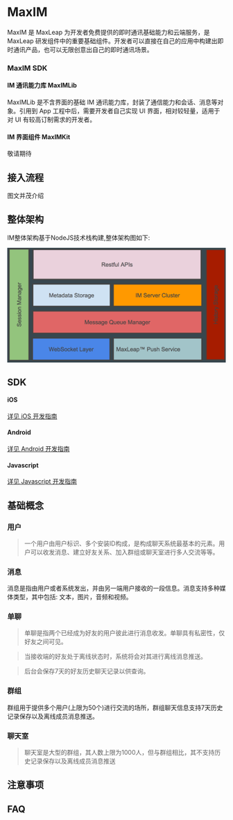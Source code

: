 # MaxIM
MaxIM 是 MaxLeap 为开发者免费提供的即时通讯基础能力和云端服务，是 MaxLeap 研发组件中的重要基础组件。开发者可以直接在自己的应用中构建出即时通讯产品，也可以无限创意出自己的即时通讯场景。

### MaxIM SDK

#### IM 通讯能力库 MaxIMLib
MaxIMLib 是不含界面的基础 IM 通讯能力库，封装了通信能力和会话、消息等对象。引用到 App 工程中后，需要开发者自己实现 UI 界面，相对较轻量，适用于对 UI 有较高订制需求的开发者。
#### IM 界面组件 MaxIMKit
敬请期待

## 接入流程
图文并茂介绍
## 整体架构
IM整体架构基于NodeJS技术栈构建,整体架构图如下:

![MaxIM Arch](../../../images/im_arch.png "arch")

## SDK
#### iOS
[详见 iOS 开发指南](ML_DOCS_GUIDE_LINK_PLACEHOLDER_MAXIM_IOS)
#### Android
[详见 Android 开发指南](ML_DOCS_GUIDE_LINK_PLACEHOLDER_MAXIM_ANDROID)
#### Javascript
[详见 Javascript 开发指南](ML_DOCS_GUIDE_LINK_PLACEHOLDER_MAXIM_JS)

## 基础概念
### 用户
> 一个用户由用户标识、多个安装ID构成，是构成聊天系统最基本的元素。用户可以收发消息、建立好友关系、加入群组或聊天室进行多人交流等等。

### 消息
消息是指由用户或者系统发出，并由另一端用户接收的一段信息。消息支持多种媒体类型，其中包括: 文本，图片，音频和视频。

### 单聊
> 单聊是指两个已经成为好友的用户彼此进行消息收发。单聊具有私密性，仅好友之间可见。

> 当接收端的好友处于离线状态时，系统将会对其进行离线消息推送。

> 后台会保存7天的好友历史聊天记录以供查询。

### 群组
群组用于提供多个用户(上限为50个)进行交流的场所，群组聊天信息支持7天历史记录保存以及离线成员消息推送。

### 聊天室
> 聊天室是大型的群组，其人数上限为1000人，但与群组相比，其不支持历史记录保存以及离线成员消息推送

## 注意事项
## FAQ
